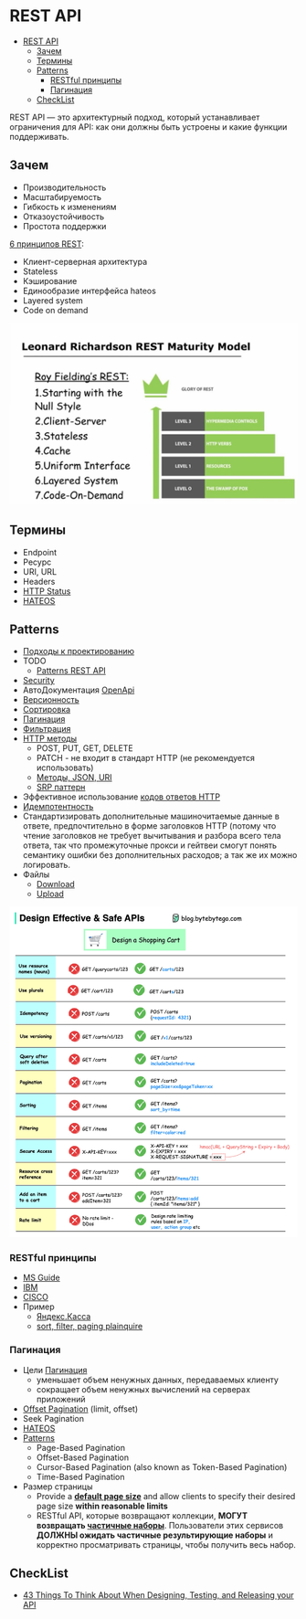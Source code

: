 # REST API

- [REST API](#rest-api)
  - [Зачем](#зачем)
  - [Термины](#термины)
  - [Patterns](#patterns)
    - [RESTful принципы](#restful-принципы)
    - [Пагинация](#пагинация)
  - [CheckList](#checklist)

REST API — это архитектурный подход, который устанавливает ограничения для API: как они должны быть устроены и какие функции поддерживать.

## Зачем

- Производительность
- Масштабируемость
- Гибкость к изменениям
- Отказоустойчивость
- Простота поддержки

[6 принципов REST](https://habr.com/ru/post/590679/):

- Клиент-серверная архитектура
- Stateless
- Кэширование
- Единообразие интерфейса hateos
- Layered system
- Code on demand

![level](../img/api/rest.level.png)

## Термины

- Endpoint
- Ресурс
- URI, URL
- Headers
- [HTTP Status](api-http-status.md)
- [HATEOS](https://docs.microsoft.com/ru-ru/azure/architecture/best-practices/api-design#use-hateoas-to-enable-navigation-to-related-resources)

## Patterns

- [Подходы к проектированию](api.design.md)
- TODO
  - [Patterns REST API](https://microservice-api-patterns.org/)
- [Security](../arch/ability/security.api.md#rest)
- АвтоДокументация [OpenApi](openapi.md)
- [Версионность](api.md#versioning)
- [Сортировка](https://gist.github.com/fomvasss/c1221b2464be94870f7f823c74520665)
- [Пагинация](#пагинация)  
- [Фильтрация](https://www.moesif.com/blog/technical/api-design/REST-API-Design-Filtering-Sorting-and-Pagination/)
- [HTTP методы](https://learn.microsoft.com/ru-ru/azure/architecture/best-practices/api-design#define-api-operations-in-terms-of-http-methods)
  - POST, PUT, GET, DELETE
  - PATCH - не входит в стандарт HTTP (не рекомендуется использовать)
  - [Методы, JSON, URI](https://habr.com/ru/post/447322/)
  - [SRP паттерн](../arch/patterns.md)
- Эффективное использование [кодов ответов HTTP](api-http-status.md)
- [Идемпотентность](../arch/pattern/integration/idempotent.md)
- Стандартизировать дополнительные машиночитаемые данные в ответе, предпочтительно в форме заголовков HTTP (потому что чтение заголовков не требует вычитывания и разбора всего тела ответа, так что промежуточные прокси и гейтвеи смогут понять семантику ошибки без дополнительных расходов; а так же их можно логировать.
- Файлы
  - [Download](../arch/pattern/integration/pattern.downloadfile.md)
  - [Upload](../arch/pattern/integration/pattern.uploadfile.md)

![best](../img/api/best.practice.jpg)

### RESTful принципы

- [MS Guide](https://github.com/Microsoft/api-guidelines/blob/master/Guidelines.md)
- [IBM](https://www.ibm.com/docs/ru/zos-connect/zosconnect/3.0?topic=apis-designing-restful)
- [CISCO](https://github.com/CiscoDevNet/api-design-guide)
- Пример
  - [Яндекс.Касса](https://yookassa.ru/developers/using-api/interaction-format)
  - [sort, filter, paging plainquire](https://github.com/plainquire/plainquire)

### Пагинация

- Цели [Пагинация](https://github.com/Microsoft/api-guidelines/blob/master/Guidelines.md#98-pagination)
  - уменьшает объем ненужных данных, передаваемых клиенту
  - сокращает объем ненужных вычислений на серверах приложений
- [Offset Pagination](https://www.moesif.com/blog/technical/api-design/REST-API-Design-Filtering-Sorting-and-Pagination/#offset-pagination) (limit, offset)
- Seek Pagination
- [HATEOS](https://developer.atlassian.com/server/confluence/pagination-in-the-rest-api/)
- [Patterns](https://microservice-api-patterns.org/patterns/quality/dataTransferParsimony/Pagination#sec:Pagination:Variants)
  - Page-Based Pagination
  - Offset-Based Pagination
  - Cursor-Based Pagination (also known as Token-Based Pagination)
  - Time-Based Pagination
- Размер страницы
  - Provide a __[default page size](https://codedamn.com/news/backend/rest-api-pagination-handling-large-data-sets)__ and allow clients to specify their desired page size __within reasonable limits__
  - RESTful API, которые возвращают коллекции, __МОГУТ возвращать [частичные наборы](https://github.com/Microsoft/api-guidelines/blob/master/Guidelines.md#98-pagination)__. Пользователи этих сервисов __ДОЛЖНЫ ожидать частичные результирующие наборы__ и корректно просматривать страницы, чтобы получить весь набор.

## CheckList

- [43 Things To Think About When Designing, Testing, and Releasing your API](https://mathieu.fenniak.net/the-api-checklist/)
